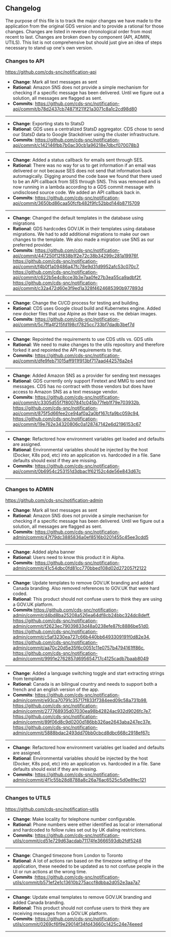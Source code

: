 ## Changelog

The purpose of this file is to track the major changes we have made to the application from the original GDS version and to provide a rational for those changes. Changes are listed in reverse chronological order from most recent to last. Changes are broken down by component (API, ADMIN, UTILS). This list is not comprehensive but should just give an idea of steps necessary to stand up one's own version.

### Changes to API
<https://github.com/cds-snc/notification-api>

- __Change__: Mark all text messages as sent
- __Rational__: Amazon SNS does not provide a simple mechanism for checking if a specific message has been delivered. Until we figure out a solution, all messages are flagged as sent.
- __Commits__: https://github.com/cds-snc/notification-api/commit/b78d2437cb74871f211f21a3071c8a1c2cd98d80
---
- __Change__: Exporting stats to StatsD
- __Rational__: GDS uses a centralized StatsD aggregator. CDS chose to send our StatsD data to Google Stackdriver using the cluster infrastructure.
- __Commits__: https://github.com/cds-snc/notification-api/commit/c142146fbb7b0ac30cb1a96218e7dbcf070078b3
---
- __Change__: Added a status callback for emails sent through SES.
- __Rational__: There was no way for us to get information if an email was delivered or not because SES does not send that information back automagically. Digging around the code base we found that there used to be an API callback from SES through SNS. This was removed and is now running in a lambda according to a GDS commit message with undisclosed source code. We added an API callback back in.
- __Commits__: https://github.com/cds-snc/notification-api/commit/3650bd86caa50fcfb482f9fc52bbd144b8715709
---
- __Change__: Changed the default templates in the database using migrations
- __Rational__: GDS hardcodes GOV.UK in their templates using database migrations. We had to add additional migrations to make our own changes to the template. We also made a migration use SNS as our preferred provider.
- __Commits__: https://github.com/cds-snc/notification-api/commit/447250f12f838b1f2e72c38b34299c281a19976f, https://github.com/cds-snc/notification-api/commit/f4b0f1a09486a47fc78e9d31d9952afc53c070c7, https://github.com/cds-snc/notification-api/commit/c622b5e4c8cce3b3e7aa0fe27b3ea55ca9adbf2f, https://github.com/cds-snc/notification-api/commit/c32a472d60e3f9ed1a328f4624685390b977893d
---
- __Change__: Change the CI/CD process for testing and building.
- __Rational__: CDS uses Google cloud build and Kubernetes engine. Added new docker files that use Alpine as their base vs. the debian images.
- __Commits__: https://github.com/cds-snc/notification-api/commit/5c7ffa4f215fd198cf7825cc733bf7dadb3bef7d
---
- __Change__: Repointed the requirements to use CDS utils vs. GDS utils
- __Rational__: We need to make changes to the utils repository and therefore forked it and repointed the API requirements to that.
- __Commits__: https://github.com/cds-snc/notification-api/commit/dfe9feb71015aff911f913bf717aad442576a2e4
---
- __Change__: Added Amazon SNS as a provider for sending text messages
- __Rational__: GDS currently only support Firetext and MMG to send text messages. CDS has no contract with those vendors but does have access to Amazon SNS as a text message vendor.
- __Commits__: https://github.com/cds-snc/notification-api/commit/c3305d55f7f8007841c045b77feb1f79e703932b, https://github.com/cds-snc/notification-api/commit/875f5d66fee2ce94af0a2a0bf167cfa9bc059c94, https://github.com/cds-snc/notification-api/commit/19e762e34320806c0a128747142e6d2196153c67
---
- __Change__: Refactored how environment variables get loaded and defaults are assigned.
- __Rational__: Environmental variables should be injected by the host (Docker, K8s pod, etc) into an application vs. hardcoded in a file. Sane defaults should exist if they are missing.
- __Commits__: https://github.com/cds-snc/notification-api/commit/0b6954c253151d3dbac1f62152c4de56e843d67c
---
### Changes to ADMIN
<https://github.com/cds-snc/notification-admin>

- __Change__: Mark all text messages as sent
- __Rational__: Amazon SNS does not provide a simple mechanism for checking if a specific message has been delivered. Until we figure out a solution, all messages are flagged as sent.
- __Commits__: https://github.com/cds-snc/notification-admin/commit/47f79dc3885836a0ef8516b0201455c45ee3cdd5
---
- __Change__: Added alpha banner
- __Rational__: Users need to know this product it in Alpha.
- __Commits__: https://github.com/cds-snc/notification-admin/commit/41c54dbc0fd81cc770bbed108d02d272057f2122
---
- __Change__: Update templates to remove GOV.UK branding and added Canada branding. Also removed references to GOV.UK that were hard coded.
- __Rational__: This product should not confuse users to think they are using a GOV.UK platform. 
- __Commits__:https://github.com/cds-snc/notification-admin/commit/d4bd8ba25208a526ea64df8cb24bbc324dc8deff, https://github.com/cds-snc/notification-admin/commit/f2623ec79039833d48a0238efe87fc8886be51d0, https://github.com/cds-snc/notification-admin/commit/c5af3230ea727c66b440bb6493309191f0d82e34, https://github.com/cds-snc/notification-admin/commit/aa70c20d5e35f6c0051c11e0757b4794161ff86c,
https://github.com/cds-snc/notification-admin/commit/9991e2762857d695654717c4125cadb7baab8049
---
- __Change__: Added a language switching toggle and start extracting strings from templates
- __Rational__: Canada is an bilingual country and needs to support both a french and an english version of the app.
- __Commits__: https://github.com/cds-snc/notification-admin/commit/e93ca70791c35717f833f7384eed09c58a731b98, https://github.com/cds-snc/notification-admin/commit/277768935d07030ea98b42824ac932d9026fc7e7, https://github.com/cds-snc/notification-admin/commit/89f06d8c9d0200d186bb326ae2643aba247ec37e, https://github.com/cds-snc/notification-admin/commit/5888bdac2493dd70bb0cbcd8dbc668c2918ef67c
---
- __Change__: Refactored how environment variables get loaded and defaults are assigned.
- __Rational__: Environmental variables should be injected by the host (Docker, K8s pod, etc) into an application vs. hardcoded in a file. Sane defaults should exist if they are missing.
- __Commits__: https://github.com/cds-snc/notification-admin/commit/4f1c55b28d8788a8c26a76ac6525c5d0e8fec121
---
### Changes to UTILS
<https://github.com/cds-snc/notification-utils>

- __Change__: Make locality for telephone number configurable. 
- __Rational__: Phone numbers were either identified as local or international and hardcoded to follow rules set out by UK dialing restrictions.
- __Commits__: https://github.com/cds-snc/notification-utils/commit/cd51e729d63acdab71174fe3666593db2fdf5248
---
- __Change__: Changed timezone from London to Toronto
- __Rational__: A lot of actions ran based on the timezone setting of the application, these needed to be updated as to not confuse people in the UI or run actions at the wrong time.
- __Commits__ :https://github.com/cds-snc/notification-utils/commit/b571ef2e1c13610b275accf8dbba2d052e3aa7a7
---
- __Change__: Update email templates to remove GOV.UK branding and added Canada branding. 
- __Rational__: This product should not confuse users to think they are receiving messages from a GOV.UK platform.
- __Commits__: https://github.com/cds-snc/notification-utils/commit/0269cf6f9e29014f34fd43660c1425c24e74eeed
---
